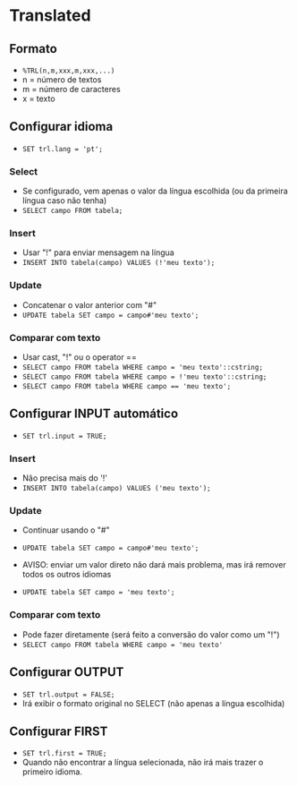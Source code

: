 # Translated

## Formato

* `%TRL(n,m,xxx,m,xxx,...)`
* n = número de textos
* m = número de caracteres
* x = texto

## Configurar idioma

* `SET trl.lang = 'pt';`

### Select

* Se configurado, vem apenas o valor da língua escolhida (ou da primeira língua caso não tenha)
* `SELECT campo FROM tabela;`

### Insert

* Usar "!" para enviar mensagem na língua
* `INSERT INTO tabela(campo) VALUES (!'meu texto');`

### Update

* Concatenar o valor anterior com "#"
* `UPDATE tabela SET campo = campo#'meu texto';`

### Comparar com texto

* Usar cast, "!" ou o operator ==
* `SELECT campo FROM tabela WHERE campo = 'meu texto'::cstring;`
* `SELECT campo FROM tabela WHERE campo = !'meu texto'::cstring;`
* `SELECT campo FROM tabela WHERE campo == 'meu texto';`

## Configurar INPUT automático

* `SET trl.input = TRUE;`

### Insert

* Não precisa mais do '!'
* `INSERT INTO tabela(campo) VALUES ('meu texto');`

### Update

* Continuar usando o "#"
* `UPDATE tabela SET campo = campo#'meu texto';`

* AVISO: enviar um valor direto não dará mais problema, mas irá remover todos os outros idiomas
* `UPDATE tabela SET campo = 'meu texto';`

### Comparar com texto

* Pode fazer diretamente (será feito a conversão do valor como um "!")
* `SELECT campo FROM tabela WHERE campo = 'meu texto'`

## Configurar OUTPUT

* `SET trl.output = FALSE;`
* Irá exibir o formato original no SELECT (não apenas a língua escolhida)

## Configurar FIRST

* `SET trl.first = TRUE;`
* Quando não encontrar a língua selecionada, não irá mais trazer o primeiro idioma.
